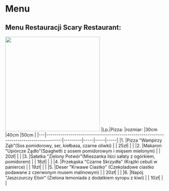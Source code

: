# Menu
## Menu Restauracji Scary Restaurant:
<img src = "food-1050813_1920.jpg" width = 300>
|Lp.|Pizza:                                                                                |rozmiar: |30cm |40cm |50cm |
|---|--------------------------------------------------------------------------------------|---------|-----|-----|-----|
|1. |Pizza "Wampirzy Ząb"(Sos pomidorowy, ser, kiełbasa, czarne oliwki)                    |         | 25zł|     |     |
|2. |Makaron "Upiórcze Żądło"(Spaghetti z sosem pomidorowym i mięsem mielonym)             |         | 20zł|     |     |
|3. |Sałatka "Zielony Potwór"(Mieszanka liści sałaty z ogórkiem, pomidorem)                |         | 18zł|     |     |
|4. |Przekąska "Czarne Skrzydła" (Krążki cebuli w panierce)                                |         | 19zł|     |     |
|5. |Deser "Krwawe Ciastko" (Czekoladowe ciastko podawane z czerwonym musem malinowym)     |         | 20zł|     |     |
|6. |Napój "Jaszczurczy Elixir" (Zielona lemoniada z dodatkiem syropu z kiwi)              |         | 10zł|     |     |

